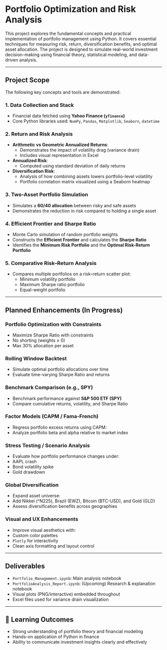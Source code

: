 # Portfolio Optimization and Risk Analysis

This project explores the fundamental concepts and practical implementation of portfolio management using Python. It covers essential techniques for measuring risk, return, diversification benefits, and optimal asset allocation. The project is designed to simulate real-world investment decision-making using financial theory, statistical modeling, and data-driven analysis.

---

## Project Scope

The following key concepts and tools are demonstrated:

### 1. Data Collection and Stack
- Financial data fetched using **Yahoo Finance (`yfinance`)**
- Core Python libraries used: `NumPy`, `Pandas`, `Matplotlib`, `Seaborn`, `datetime`

### 2. Return and Risk Analysis
- **Arithmetic vs Geometric Annualized Returns**:
  - Demonstrates the impact of volatility drag (variance drain)
  - Includes visual representation in Excel
- **Annualized Risk**:
  - Computed using standard deviation of daily returns
- **Diversification Risk**:
  - Analysis of how combining assets lowers portfolio-level volatility
  - Portfolio correlation matrix visualized using a Seaborn heatmap

### 3. Two-Asset Portfolio Simulation
- Simulates a **60/40 allocation** between risky and safe assets
- Demonstrates the reduction in risk compared to holding a single asset

### 4. Efficient Frontier and Sharpe Ratio
- Monte Carlo simulation of random portfolio weights
- Constructs the **Efficient Frontier** and calculates the **Sharpe Ratio**
- Identifies the **Minimum Risk Portfolio** and the **Optimal Risk-Return Portfolio**

### 5. Comparative Risk–Return Analysis
- Compares multiple portfolios on a risk–return scatter plot:
  - Minimum volatility portfolio
  - Maximum Sharpe ratio portfolio
  - Equal-weight portfolio

---

##  Planned Enhancements (In Progress)
###  Portfolio Optimization with Constraints
  - Maximize Sharpe Ratio with constraints
  - No shorting (weights ≥ 0)
  - Max 30% allocation per asset

###  Rolling Window Backtest
- Simulate optimal portfolio allocations over time
- Evaluate time-varying Sharpe Ratio and returns

###  Benchmark Comparison (e.g., SPY)
- Benchmark performance against **S&P 500 ETF (SPY)**
- Compare cumulative returns, volatility, and Sharpe Ratio

### Factor Models (CAPM / Fama-French)
- Regress portfolio excess returns using CAPM:
- Analyze portfolio beta and alpha relative to market index

###  Stress Testing / Scenario Analysis
- Evaluate how portfolio performance changes under:
- AAPL crash
- Bond volatility spike
- Gold drawdown

###  Global Diversification
- Expand asset universe:
- Add Nikkei (^N225), Brazil (EWZ), Bitcoin (BTC-USD), and Gold (GLD)
- Assess diversification benefits across geographies

###  Visual and UX Enhancements
- Improve visual aesthetics with:
- Custom color palettes
- `Plotly` for interactivity
- Clean axis formatting and layout control

---

##  Deliverables

-  `Portfolio_Management.ipynb`: Main analysis notebook
-  `PortfolioAnalysis_Report.ipynb`: (Upcoming) Research & explanation notebook
-   Visual plots (PNG/interactive) embedded throughout
-   Excel files used for variance drain visualization

---

## 🎯 Learning Outcomes

- Strong understanding of portfolio theory and financial modeling
- Hands-on application of Python in finance
- Ability to communicate investment insights clearly and effectively

